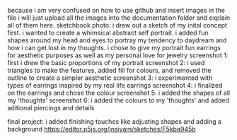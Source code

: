 because i am very confused on how to use github and insert images in the file i will just upload all the images into the documentation folder and explain all of them here.
sketchbook photo:
  i drew out a sketch of my inital concept first. i wanted to create a whimsical abstract self portrait. i added fun shapes around my head and eyes to portray my tendency to daydream and how i can get lost in my thoughts. i chose to give my portrait fun earrings for aesthetic purposes as well as my personal love for jewelry
screenshot 1: first i drew the basic proportions of my portrait
screenshot 2: i used triangles to make the features, added fill for colours, and removed the outline to create a simpler aesthetic
screenshot 3: i experimented with types of earrings inspired by my real life earrings
screenshot 4: i finalized on the earrings and chose the colour
screenshot 5: i added the shapes of all my 'thoughts'
screenshot 6: i added the colours to my 'thoughts' and added aditional piercings and details

final project: i added finishing touches like adjusting shapes and adding a background
https://editor.p5js.org/insiyam/sketches/F5kba945b
